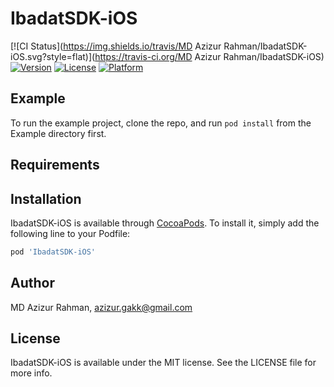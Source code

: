 # IbadatSDK-iOS

[![CI Status](https://img.shields.io/travis/MD Azizur Rahman/IbadatSDK-iOS.svg?style=flat)](https://travis-ci.org/MD Azizur Rahman/IbadatSDK-iOS)
[![Version](https://img.shields.io/cocoapods/v/IbadatSDK-iOS.svg?style=flat)](https://cocoapods.org/pods/IbadatSDK-iOS)
[![License](https://img.shields.io/cocoapods/l/IbadatSDK-iOS.svg?style=flat)](https://cocoapods.org/pods/IbadatSDK-iOS)
[![Platform](https://img.shields.io/cocoapods/p/IbadatSDK-iOS.svg?style=flat)](https://cocoapods.org/pods/IbadatSDK-iOS)

## Example

To run the example project, clone the repo, and run `pod install` from the Example directory first.

## Requirements

## Installation

IbadatSDK-iOS is available through [CocoaPods](https://cocoapods.org). To install
it, simply add the following line to your Podfile:

```ruby
pod 'IbadatSDK-iOS'
```

## Author

MD Azizur Rahman, azizur.gakk@gmail.com

## License

IbadatSDK-iOS is available under the MIT license. See the LICENSE file for more info.
